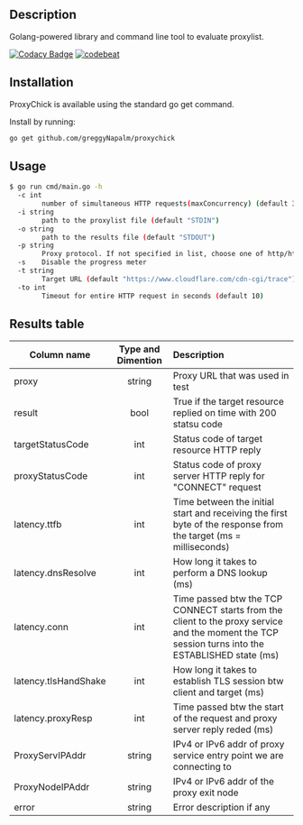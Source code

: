 ## Description
Golang-powered library and command line tool to evaluate proxylist.

[![Codacy Badge](https://app.codacy.com/project/badge/Grade/e5fc956874694e83a35d0b4ec16161be)](https://app.codacy.com/gh/greggyNapalm/proxychick/dashboard)
[![codebeat](https://goreportcard.com/badge/github.com/greggyNapalm/proxychick)](https://goreportcard.com/report/github.com/greggyNapalm/proxychick)
## Installation
ProxyChick is available using the standard go get command.

Install by running:

```bash
go get github.com/greggyNapalm/proxychick
```

## Usage

```bash
$ go run cmd/main.go -h
  -c int
    	number of simultaneous HTTP requests(maxConcurrency) (default 300)
  -i string
    	path to the proxylist file (default "STDIN")
  -o string
    	path to the results file (default "STDOUT")
  -p string
    	Proxy protocol. If not specified in list, choose one of http/https/socks4/socks4a/socks5/socks5h (default "http")
  -s	Disable the progress meter
  -t string
    	Target URL (default "https://www.cloudflare.com/cdn-cgi/trace")
  -to int
    	Timeout for entire HTTP request in seconds (default 10)
```

## Results table
| Column name          | Type and Dimention | Description                                                                                                                                      |
|----------------------|:------------------:|:-------------------------------------------------------------------------------------------------------------------------------------------------|
| proxy                |       string       | Proxy URL that was used in test                                                                                                                  |
| result               |        bool        | True if the target resource replied on time with 200 statsu code                                                                                 |
| targetStatusCode     |        int         | Status code of target resource HTTP reply                                                                                                        |
| proxyStatusCode      |        int         | Status code of proxy server HTTP reply for "CONNECT" request                                                                                     |
| latency.ttfb         |        int         | Time between the initial start and receiving the first byte of the response from the target (ms = milliseconds)                                  |
| latency.dnsResolve   |        int         | How long it takes to perform a DNS lookup (ms)                                                                                                   |
| latency.conn         |        int         | Time passed btw the TCP CONNECT starts from the client to the proxy service and the moment the TCP session turns into the ESTABLISHED state (ms) |
| latency.tlsHandShake |        int         | How long it takes to establish TLS session btw client and target (ms)                                                                            |
| latency.proxyResp    |        int         | Time passed btw the start of the request and proxy server reply reded (ms)                                                                       |
| ProxyServIPAddr      |       string       | IPv4 or IPv6 addr of proxy service entry point we are connecting to                                                                              |
| ProxyNodeIPAddr      |       string       | IPv4 or IPv6 addr of the proxy exit node                                                                                                         |
| error                |       string       | Error description if any                                                                                                                         |